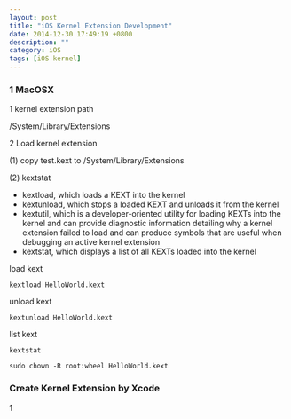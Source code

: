 ```yaml
---
layout: post
title: "iOS Kernel Extension Development"
date: 2014-12-30 17:49:19 +0800
description: ""
category: iOS
tags: [iOS kernel]
---
```


### 1 MacOSX

1 kernel extension path

/System/Library/Extensions

2 Load kernel extension

(1) copy test.kext to /System/Library/Extensions

(2) kextstat

- kextload, which loads a KEXT into the kernel
- kextunload, which stops a loaded KEXT and unloads it from the kernel
- kextutil, which is a developer-oriented utility for loading KEXTs into the kernel and can provide diagnostic information detailing why a kernel extension failed to load and can produce symbols that are useful when debugging an active kernel extension
- kextstat, which displays a list of all KEXTs loaded into the kernel

load kext

	kextload HelloWorld.kext

unload kext

	kextunload HelloWorld.kext
	
list kext

	kextstat
	
	sudo chown -R root:wheel HelloWorld.kext
	
### Create Kernel Extension by Xcode

1 